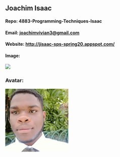 ## Joachim Isaac 
#### Repo: 4883-Programming-Techniques-Isaac
#### Email: joachimvivian3@gmail.com
#### Website: http://jisaac-sps-spring20.appspot.com/
#### Image:
![](images/joachim.png)

### Avatar:
![](images/joachim.jpeg)